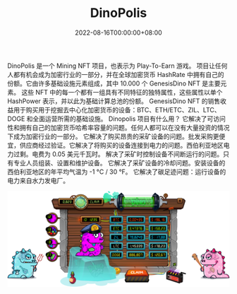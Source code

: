 ﻿---
title: "DinoPolis"
description: "新的加密货币挖矿项目"
date: 2022-08-16T00:00:00+08:00
lastmod: 2022-08-16T00:00:00+08:00
draft: false
authors: ["boogArno"]
featuredImage: "dinopolis.png"
tags: ["NFT Games","DinoPolis"]
categories: ["nfts"]
nfts: ["NFT Games"]
blockchain: "ETH"
website: "https://dinopolis.io"
twitter: "https://twitter.com/DinoPolisNFT"
discord: "http://discord.gg/84bjDdxAm5"
telegram: "https://www.t.me/dinopolisnften"
github: ""
youtube: ""
twitch: ""
facebook: ""
instagram: "https://www.instagram.com/DinoPolisNFT"
reddit: ""
medium: "https://medium.com/@DinoPolisNFT"
steam: ""
gitbook: ""
googleplay: ""
appstore: ""
status: "Live"
weight: 
lightgallery: true
toc: true
pinned: false
recommend: false
recommend1: false
---
DinoPolis 是一个 Mining NFT 项目，也表示为 Play-To-Earn 游戏。
项目让任何人都有机会成为加密行业的一部分，并在全球加密货币 HashRate 中拥有自己的份额。它由许多基础设施元素组成，其中 10.000 个 GenesisDino NFT 是主要元素。
这些 NFT 中的每一个都有一组具有不同特征的独特属性，这些属性以单个 HashPower 表示，并以此为基础计算总池的份额。
GenesisDino NFT 的销售收益用于购买用于挖掘去中心化加密货币的设备：BTC、ETH/ETC、ZIL、LTC、DOGE 和全面运营所需的基础设施。
Dinopolis 项目有什么用？
它解决了可访问性和拥有自己的加密货币哈希率容量的问题。任何人都可以在没有大量投资的情况下成为加密行业的一部分。
它解决了购买昂贵的采矿设备的问题。批发采购更便宜，供应商经过验证。它解决了将购买的设备连接到电力的问题。西伯利亚地区电力过剩。电费为 0.05 美元千瓦时。
解决了采矿时控制设备不间断运行的问题。只有专业人员组装、设置和维护设备。
它解决了采矿设备的冷却问题。安装设备的西伯利亚地区的年平均气温为 -1 °C / 30 °F。
它解决了碳足迹问题：运行设备的电力来自水力发电厂。

![what_dino](what_dino.png)